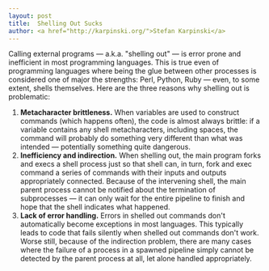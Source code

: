 ```yaml
---
layout: post
title:  Shelling Out Sucks
author: <a href="http://karpinski.org/">Stefan Karpinski</a>
---
```


Calling external programs — a.k.a. "shelling out" — is error prone and inefficient in most programming languages.
This is true even of programming languages where being the glue between other processes is considered one of major the strengths:
Perl, Python, Ruby — even, to some extent, shells themselves.
Here are the three reasons why shelling out is problematic:

1. **Metacharacter brittleness.**
When variables are used to construct commands (which happens often), the code is almost always brittle:
if a variable contains any shell metacharacters, including spaces, the command will probably do something very different than what was intended — potentially something quite dangerous.
3. **Inefficiency and indirection.**
When shelling out, the main program forks and execs a shell process just so that shell can, in turn, fork and exec command a series of commands with their inputs and outputs appropriately connected.
Because of the intervening shell, the main parent process cannot be notified about the termination of subprocesses — it can only wait for the entire pipeline to finish and hope that the shell indicates what happened.
2. **Lack of error handling.**
Errors in shelled out commands don't automatically become exceptions in most languages.
This typically leads to code that fails silently when shelled out commands don't work.
Worse still, because of the indirection problem, there are many cases where the failure of a process in a spawned pipeline simply cannot be detected by the parent process at all, let alone handled appropriately.
